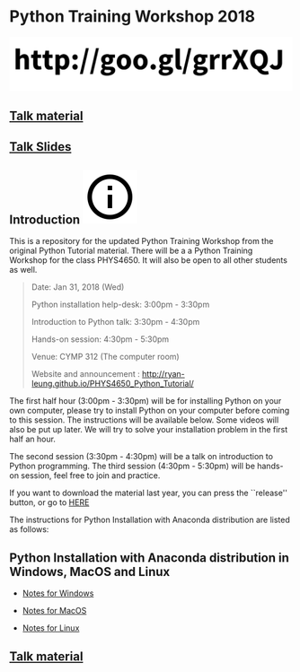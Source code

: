 # Python Training Workshop 2018

![](assets/images/link.svg)

## [Talk material](./python-training-workshop.md)

## [Talk Slides](./python_tutorial.pdf)

## Introduction ![](assets/images/ic_info_outline_black_48px.svg)
This is a repository for the updated Python Training Workshop from the original Python Tutorial material.
There will be a a Python Training Workshop for the class PHYS4650. It will also be open to all other students as well.

> Date: Jan 31, 2018 (Wed)
>
> Python installation help-desk: 
> 3:00pm - 3:30pm
>
> Introduction to Python talk:
> 3:30pm - 4:30pm
> 
> Hands-on session:
> 4:30pm - 5:30pm
> 
> Venue: CYMP 312 (The computer room)
>
> Website and announcement : http://ryan-leung.github.io/PHYS4650_Python_Tutorial/

The first half hour (3:00pm - 3:30pm) will be for installing Python on your own computer, please try to install Python on your computer before coming to this session. The instructions will be available below. Some videos will also be put up later. We will try to solve your installation problem in the first half an hour. 

The second session (3:30pm - 4:30pm) will be a talk on introduction to Python programming. 
The third session (4:30pm - 5:30pm) will be hands-on session, feel free to join and practice.

If you want to download the material last year, you can press the ``release'' button, or go to
[HERE](https://github.com/ryan-leung/PHYS4650_Python_Tutorial/tree/Feb2017)

The instructions for Python Installation with Anaconda distribution are listed as follows:

## Python Installation with Anaconda distribution in Windows, MacOS and Linux

* [Notes for Windows](./installing-on-windows.md)

* [Notes for MacOS](./installing-on-macos.md)

* [Notes for Linux](./installing-on-linux.md)

## [Talk material](./python-training-workshop.md)